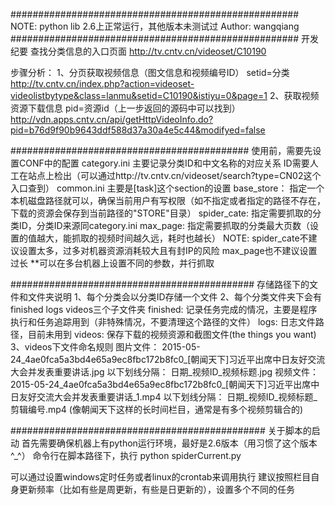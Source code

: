####################################################
NOTE: python lib 2.6上正常运行，其他版本未测试过
Author: wangqiang
####################################################
开发纪要
查找分类信息的入口页面
http://tv.cntv.cn/videoset/C10190

步骤分析：
1、分页获取视频信息（图文信息和视频编号ID）
setid=分类
http://tv.cntv.cn/index.php?action=videoset-videolistbytype&class=lanmu&setid=C10190&istiyu=0&page=1
2、获取视频资源下载信息
pid=资源id（上一步返回的源码中可以找到）
http://vdn.apps.cntv.cn/api/getHttpVideoInfo.do?pid=b76d9f90b9643ddf588d37a30a4e5c44&modifyed=false

###########################################
使用前，需要先设置CONF中的配置
category.ini 主要记录分类ID和中文名称的对应关系 ID需要人工在站点上检出（可以通过http://tv.cntv.cn/videoset/search?type=CN02这个入口查到）
common.ini 主要是[task]这个section的设置
    base_store： 指定一个本机磁盘路径就可以，确保当前用户有写权限（如不指定或者指定的路径不存在，下载的资源会保存到当前路径的"STORE"目录）
    spider_cate:  指定需要抓取的分类ID，分类ID来源同category.ini
    max_page:  指定需要抓取的分类最大页数（设置的值越大，能抓取的视频时间越久远，耗时也越长）
    NOTE: spider_cate不建议设置太多，过多对机器资源消耗较大且有封IP的风险
          max_page也不建议设置过长
**可以在多台机器上设置不同的参数，并行抓取

############################################
存储路径下的文件和文件夹说明
1、每个分类会以分类ID存储一个文件
2、每个分类文件夹下会有 finished logs videos三个子文件夹
    finished: 记录任务完成的情况，主要是程序执行和任务追踪用到（非特殊情况，不要清理这个路径的文件）
    logs: 日志文件路径，目前未用到
    videos: 保存下载的视频资源和截图文件(the things you want)
3、videos下文件命名规则
    图片文件： 2015-05-24_4ae0fca5a3bd4e65a9ec8fbc172b8fc0_[朝闻天下]习近平出席中日友好交流大会并发表重要讲话.jpg
              以下划线分隔： 日期_视频ID_视频标题.jpg
    视频文件： 2015-05-24_4ae0fca5a3bd4e65a9ec8fbc172b8fc0_[朝闻天下]习近平出席中日友好交流大会并发表重要讲话_1.mp4
              以下划线分隔： 日期_视频ID_视频标题_剪辑编号.mp4  (像朝闻天下这样的长时间栏目，通常是有多个视频剪辑合的)

##############################################
关于脚本的启动
首先需要确保机器上有python运行环境，最好是2.6版本（用习惯了这个版本^_^）
命令行在脚本路径下，执行  python spiderCurrent.py

可以通过设置windows定时任务或者linux的crontab来调用执行
建议按照栏目自身更新频率（比如有些是周更新，有些是日更新的），设置多个不同的任务



